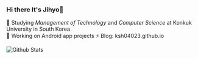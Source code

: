 ### Hi there It's Jihyo👋

🌱 Studying *Management of Technology* and *Computer Science* at Konkuk University in South Korea\
🔭 Working on Android app projects
⚡ Blog: ksh04023.github.io


![Github Stats](https://github-readme-stats.vercel.app/api?username=ksh04023&show_icons=true)
<!--
**ksh04023/ksh04023** is a ✨ _special_ ✨ repository because its `README.md` (this file) appears on your GitHub profile.
[![Anurag's github stats](https://github-readme-stats.vercel.app/api?username=anuraghazra)](https://github.com/anuraghazra/github-readme-stats)
Here are some ideas to get you started:

- 🔭 I’m currently working on ...
- 🌱 I’m currently learning ...
- 👯 I’m looking to collaborate on ...
- 🤔 I’m looking for help with ...
- 💬 Ask me about ...
- 📫 How to reach me: ...
- 😄 Pronouns: ...
- ⚡ Fun fact: ...
-->
